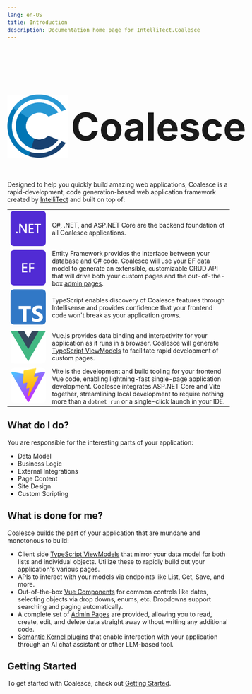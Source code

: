 ```yaml
---
lang: en-US
title: Introduction
description: Documentation home page for IntelliTect.Coalesce
---
```


<style>
.ext-logo {
  min-width: 80px;
  max-width: 80px;
  border-radius: 8px;
}
.hero-logo-horiz {
  font-size: calc(20px + max(35px, min(7vw, 70px))) !important; 
  white-space: nowrap; 
  text-align: center; 
  margin-bottom: .4em;
  color: var(--logo-text-color);
}
.hero-logo-horiz img {
  height: 3ex; 
  display: inline-block; 
  vertical-align: middle; 
  padding-bottom: 0.35ex; 
  margin-right: -0.3ex;
}
</style>

<h1 class="hero-logo-horiz">
  <img src=/coalesce-icon-color.svg> Coalesce
</h1>

Designed to help you quickly build amazing web applications, Coalesce is a rapid-development, code generation-based web application framework created by [IntelliTect](https://intellitect.com) and built on top of:

<table>
<tbody>
<tr>
  <td>
    <a href="https://learn.microsoft.com/en-us/aspnet/core/introduction-to-aspnet-core"><img class=ext-logo src=/net-logo.svg></a>
  </td>
  <td>C#, .NET, and ASP.NET Core are the backend foundation of all Coalesce applications.</td>
</tr>
<tr>
  <td><a href="https://learn.microsoft.com/en-us/ef/core/"><img class=ext-logo src=/ef-logo.svg></a></td>
  <td>Entity Framework provides the interface between your database and C# code. Coalesce will use your EF data model to generate an extensible, customizable CRUD API that will drive both your custom pages and the out-of-the-box <a href="./stacks/vue/admin-pages.html">admin pages</a>.</td>
</tr>
<tr>
  <td><a href="https://www.typescriptlang.org/"><img class=ext-logo src=/ts-logo-512.svg></a></td>
  <td>TypeScript enables discovery of Coalesce features through Intellisense and provides confidence that your frontend code won't break as your application grows.</td>
</tr>
<tr>
  <td><a href="https://vuejs.org/"><img class=ext-logo src=/vue-logo.svg></a></td>
  <td>Vue.js provides data binding and interactivity for your application as it runs in a browser. Coalesce will generate <a href="./stacks/vue/layers/viewmodels.html">TypeScript ViewModels</a> to facilitate rapid development of custom pages. </td>
</tr>
<tr>
  <td><a href="https://vitejs.dev/"><img class=ext-logo src=/vite-logo.svg></a></td>
  <td>Vite is the development and build tooling for your frontend Vue code, enabling lightning-fast single-page application development. Coalesce integrates ASP.NET Core and Vite together, streamlining local development to require nothing more than a <code>dotnet run</code> or a single-click launch in your IDE.</td>
</tr>
</tbody>
</table>

## What do I do?

You are responsible for the interesting parts of your application:

- Data Model
- Business Logic
- External Integrations
- Page Content
- Site Design
- Custom Scripting

## What is done for me?

Coalesce builds the part of your application that are mundane and
monotonous to build:

- Client side [TypeScript ViewModels](/stacks/vue/layers/viewmodels.md) that mirror your data model for both lists and individual objects. Utilize these to rapidly build out your application's various pages.
- APIs to interact with your models via endpoints like List, Get, Save, and more.
- Out-of-the-box [Vue Components](/stacks/vue/coalesce-vue-vuetify/overview.md) for common controls like dates, selecting objects via drop downs, enums, etc. Dropdowns support searching and paging automatically.
- A complete set of [Admin Pages](/stacks/vue/admin-pages.md) are provided, allowing you to read, create, edit, and delete data straight away without writing any additional code.
- <Beta/> [Semantic Kernel plugins](/modeling/model-components/attributes/semantic-kernel.md) that enable interaction with your application through an AI chat assistant or other LLM-based tool.

## Getting Started

To get started with Coalesce, check out [Getting Started](/stacks/vue/getting-started.md).
